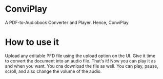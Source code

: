 # ConviPlay
A PDF-to-Audiobook Converter and Player. Hence, ConviPlay

# How to use it
Upload any editable PFD file using the upload option on the UI. Give it time to convert the document into an audio file. That's it! Now you can play it as and when you want. You cna download the file as well. You can play, pause, scroll, and also change the volume of the audio.
